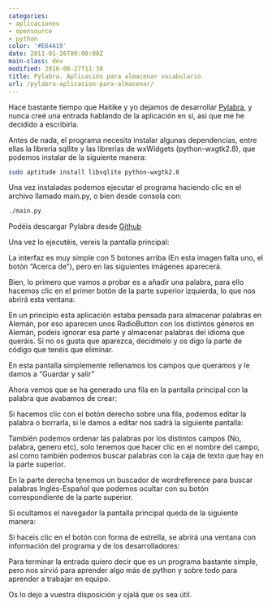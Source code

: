 ```yaml
---
categories:
- aplicaciones
- opensource
- python
color: '#E64A19'
date: 2011-01-26T00:00:00Z
main-class: dev
modified: 2016-08-27T11:30
title: Pylabra. Aplicación para almacenar vocabulario
url: /pylabra-aplicacion-para-almacenar/
---
```


Hace bastante tiempo que Haitike y yo dejamos de desarrollar [Pylabra][1], y nunca creé una entrada hablando de la aplicación en sí, asi que me he decidido a escribirla.

Antes de nada, el programa necesita instalar algunas dependencias, entre ellas la libreria sqllite y las librerias de wxWidgets (python-wxgtk2.8), que podemos instalar de la siguiente manera:

```bash
sudo aptitude install libsqlite python-wxgtk2.8
```

<!--ad-->

Una vez instaladas podemos ejecutar el programa haciendo clic en el archivo llamado main.py, o bien desde consola con:

```bash
./main.py
```

Podéis descargar Pylabra desde <a target="_blank" href="https://github.com/algui91/PyLabra">Github</a>

Una vez lo ejecutéis, vereis la pantalla principal:

<figure>
	<amp-img on="tap:lightbox1" role="button" tabindex="0" layout="responsive"  height="640" src="https://3.bp.blogspot.com/_IlK2pNFFgGM/TUB3RT8nvII/AAAAAAAAASY/EoeMulJUyJU/s800/principal.png" width="800"></amp-img>
</figure>

La interfaz es muy simple con 5 botones arriba (En esta imagen falta uno, el botón &#8220;Acerca de&#8221;), pero en las siguientes imágenes aparecerá.

Bien, lo primero que vamos a probar es a añadir una palabra, para ello hacemos clic en el primer botón de la parte superior izquierda, lo que nos abrirá esta ventana:

<figure>
	<amp-img on="tap:lightbox1" role="button" tabindex="0" layout="responsive"  height="640" src="https://1.bp.blogspot.com/_IlK2pNFFgGM/TUB3APm2yfI/AAAAAAAAAR4/b-EUFZtkKJY/s800/AddPalabra.png" width="800"></amp-img>
</figure>

En un principio esta aplicación estaba pensada para almacenar palabras en Alemán, por eso aparecen unos RadioButton con los distintos géneros en Alemán, podeis ignorar esa parte y almacenar palabras del idioma que queráis. Si no os gusta que aparezca, decidmelo y os digo la parte de código que tenéis que eliminar.

En esta pantalla simplemente rellenamos los campos que queramos y le damos a &#8220;Guardar y salir&#8221;

Ahora vemos que se ha generado una fila en la pantalla principal con la palabra que avabamos de crear:

<figure>
	<amp-img on="tap:lightbox1" role="button" tabindex="0" layout="responsive"  height="640" src="https://2.bp.blogspot.com/_IlK2pNFFgGM/TUB3Al5R7dI/AAAAAAAAASA/W1nLDdgvH6A/s800/condatos.png" width="800"></amp-img>
</figure>

Si hacemos clic con el botón derecho sobre una fila, podemos editar la palabra o borrarla, si le damos a editar nos sadrá la siguiente pantalla:

<figure>
	<amp-img on="tap:lightbox1" role="button" tabindex="0" layout="responsive"  height="640" src="https://4.bp.blogspot.com/_IlK2pNFFgGM/TUB3BJpBsVI/AAAAAAAAASQ/_yeeBiG9AcM/s800/EditarPalabra.png" width="800"></amp-img>
</figure>

También podemos ordenar las palabras por los distintos campos (No, palabra, genero etc), solo tenemos que hacer clic en el nombre del campo, así como también podemos buscar palabras con la caja de texto que hay en la parte superior.

En la parte derecha tenemos un buscador de wordreference para buscar palabras Inglés-Español que podemos ocultar con su botón correspondiente de la parte superior.

<figure>
	<amp-img on="tap:lightbox1" role="button" tabindex="0" layout="responsive"  height="640" src="https://4.bp.blogspot.com/_IlK2pNFFgGM/TUB3A77mKsI/AAAAAAAAASI/jDL9aDs2bss/s800/diccionario.png" width="800"></amp-img>
</figure>

Si ocultamos el navegador la pantalla principal queda de la siguiente manera:

<figure>
	<amp-img on="tap:lightbox1" role="button" tabindex="0" layout="responsive"  height="640" src="https://2.bp.blogspot.com/_IlK2pNFFgGM/TUB3RgQpV7I/AAAAAAAAASg/86OmTn34j3s/s800/QuitarNavegador.png" width="800"></amp-img>
</figure>

Si haceis clic en el botón con forma de estrella, se abrirá una ventana con información del programa y de los desarrolladores:

<figure>
    <amp-img on="tap:lightbox1" role="button" tabindex="0" layout="responsive"  height="640" src="https://3.bp.blogspot.com/_IlK2pNFFgGM/TUB3AAFAq5I/AAAAAAAAARw/hPadST7-nyc/s800/AcercaDe.png" width="800"></amp-img>
</figure>

Para terminar la entrada quiero decir que es un programa bastante simple, pero nos sirvió para aprender algo más de python y sobre todo para aprender a trabajar en equipo.

Os lo dejo a vuestra disposición y ojalá que os sea útil.


 [1]: https://elbauldelprogramador.com/pylabra-aplicacion-para-almacenar/



